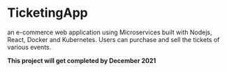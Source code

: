 # TicketingApp
an e-commerce web application using Microservices built with Nodejs, React, Docker and Kubernetes. Users can purchase and sell the tickets of various events.



<b> This project will get completed by December 2021 </b>
